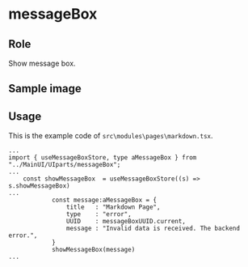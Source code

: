# messageBox
## Role
 Show message box.

## Sample image


## Usage
 This is the example code of `src\modules\pages\markdown.tsx`.

```tsx
...
import { useMessageBoxStore, type aMessageBox } from "../MainUI/UIparts/messageBox";
...
    const showMessageBox  = useMessageBoxStore((s) => s.showMessageBox)
...
            const message:aMessageBox = {
                title   : "Markdown Page",
                type    : "error",
                UUID    : messageBoxUUID.current,
                message : "Invalid data is received. The backend error.",
            }
            showMessageBox(message)
...
```




